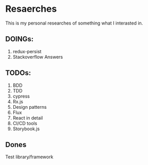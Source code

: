 # Resaerches
This is my personal researches of something what I interasted in.
## DOINGs:
1. redux-persist
1. Stackoverflow Answers

## TODOs:
1. BDD
1. TDD
1. cypress
1. Rx.js
1. Design patterns
1. Flux
1. React in detail
1. CI/CD tools
1. Storybook.js

## Dones
Test library/framework
